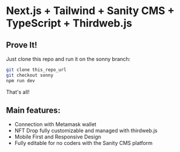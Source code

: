 # Next.js + Tailwind + Sanity CMS + TypeScript + Thirdweb.js

## Prove It!

Just clone this repo and run it on the sonny branch:

```bash
git clone this_repo_url
git checkout sonny
npm run dev
```
That's all!

## Main features:

* Connection with Metamask wallet
* NFT Drop fully customizable and managed with thirdweb.js
* Mobile First and Responsive Design
* Fully editable for no coders with the Sanity CMS platform

